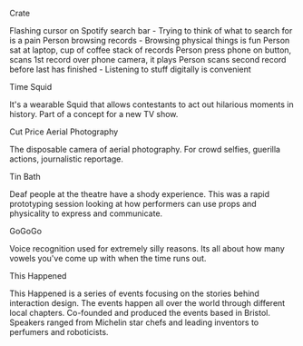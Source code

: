Crate

Flashing cursor on Spotify search bar - Trying to think of what to search for is a pain
Person browsing records - Browsing physical things is fun
Person sat at laptop, cup of coffee stack of records
Person press phone on button, scans 1st record over phone camera, it plays
Person scans second record before last has finished - Listening to stuff digitally is convenient

Time Squid

It's a wearable Squid that allows contestants to act out hilarious moments in history. Part of a concept for a new TV show.

Cut Price Aerial Photography

The disposable camera of aerial photography. For crowd selfies, guerilla actions, journalistic reportage.

Tin Bath

Deaf people at the theatre have a shody experience. This was a rapid prototyping session looking at how performers can use props and physicality to express and communicate.

GoGoGo

Voice recognition used for extremely silly reasons. Its all about how many vowels you've come up with when the time runs out. 

This Happened

This Happened is a series of events focusing on the stories behind interaction design. The events happen all over the world through different local chapters. Co-founded and produced the events based in Bristol. Speakers ranged from Michelin star chefs and leading inventors to perfumers and roboticists.
